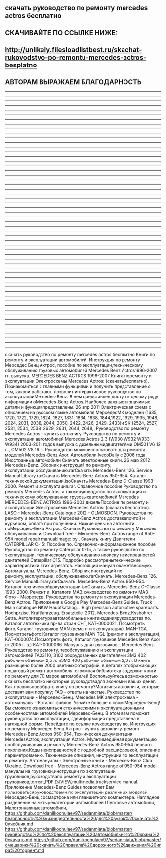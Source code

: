 скачать руководство по ремонту mercedes actros бесплатно
--------------------------------------------------
СКАЧИВАЙТЕ ПО ССЫЛКЕ НИЖЕ:
--------------------------------------------------
http://unlikely.filesloadlistbest.ru/skachat-rukovodstvo-po-remontu-mercedes-actros-besplatno
--------------------------------------------------
АВТОРАМ ВЫРАЖАЕМ БЛАГОДАРНОСТЬ
--------------------------------------------------
--------------------------------------------------
--------------------------------------------------
--------------------------------------------------
--------------------------------------------------
--------------------------------------------------
--------------------------------------------------
--------------------------------------------------
--------------------------------------------------
--------------------------------------------------
--------------------------------------------------
--------------------------------------------------
--------------------------------------------------
--------------------------------------------------
--------------------------------------------------
--------------------------------------------------
--------------------------------------------------
--------------------------------------------------
--------------------------------------------------
--------------------------------------------------
--------------------------------------------------
--------------------------------------------------
--------------------------------------------------
--------------------------------------------------
--------------------------------------------------
--------------------------------------------------
--------------------------------------------------
--------------------------------------------------
--------------------------------------------------
--------------------------------------------------
--------------------------------------------------
--------------------------------------------------
--------------------------------------------------
--------------------------------------------------
--------------------------------------------------
--------------------------------------------------
--------------------------------------------------
--------------------------------------------------
--------------------------------------------------
--------------------------------------------------
--------------------------------------------------
--------------------------------------------------
--------------------------------------------------
--------------------------------------------------
--------------------------------------------------
--------------------------------------------------
--------------------------------------------------
--------------------------------------------------
--------------------------------------------------
--------------------------------------------------
--------------------------------------------------
--------------------------------------------------
--------------------------------------------------
--------------------------------------------------
--------------------------------------------------
--------------------------------------------------
--------------------------------------------------
скачать руководство по ремонту mercedes actros бесплатно Книги по ремонту и эксплуатации автомобилей. Инструкция по ремонту Мерседес Бенц Актрос, пособие по эксплуатации,техническому обслуживанию грузовых автомобилей Mercedes Benz Actros1996-2007 гг. выпуска.  MERCEDES BENZ ACTROS 1996-2007 Книга поремонту и эксплуатации  Электросхемы Mercedes Actros: (скачатьбесплатно). Познакомиться с главными функциями и получить представление о том, какони работают, позволит интерактивное руководство по эксплуатацииMercedes-Benz. В нем представлен доступ к целому ряду информации оMercedes-Benz Actros. Наиболее важные и значимые детали и функциипредставлены. 26 апр 2011  Электрическая схема с описанием на русском языке автомобиля МерседесМК моделей (1635, 1720, 1722, 1729, 1824, 1827, 1831, 1834, 1838, 1844,1922, 1929, 1935, 1948, 2024, 2031, 2038, 2044, 2050, 2422, 2426, 2429, 2433)и SK (2524, 2527, 2531, 2534, 2538, 2629, 2631, 2644, 2648,. Руководство по ремонту Mercedes Actros - купить автокнигу. Руководство по ремонту и эксплуатации автомобилей Mercedes Actros 2  3 (W930  W932  W933  W934) 2003-2011 годов выпуска с дизельнымидвигателями ОМ501 V6 12 л., ОМ502 V8 16 л. Руководство можноиспользовать для ремонта моделей Mercedes-Benz Axor. Автомобили IvecoDaily с 2006 года. Иностранные автомобили  Скачать электронные книги. 26 мар 2012  Mercedes-Benz. Сборник инструкций по ремонту, эксплуатации,обслуживанию.rarСкачать Mercedes-Benz 126. Service Manual Library.rarСкачать Mercedes-Benz Actros 950-954. Каталог технической документации.isoСкачать Mercedes-Benz C-Classe 1993-2000. Ремонт и эксплуатация.rar. Справочное пособие Руководство по ремонту Mercedes Actros, а такжеруководство по эксплуатации и техническому обслуживанию грузовыхавтомобилей Mercedes  MERCEDES-BENZ ACTROS 1996-2003 дизельПособие по ремонту и эксплуатации  Электросхемы Mercedes Actros: (скачать бесплатно). LASO - Mercedes-Benz Catalogue 2012 - OLMOSDON. Руководства по ремонту и эксплуатации Mercedes-Benz Actros доставкапочтой и курьером, оплата при получении. Низкие цены на автокниги поМерседес-Бенц Актрос.
Скачать Руководства по ремонту Mercedes обслуживанию и. Download free - Mercedes-Benz Actros range of 950-954 model repair manual:Image: by . Скачать книгу Двигатели CATERPILLAR C-15: Пособие по. Справочно-информационное пособие Руководство по ремонту Caterpillar C-15, а также руководство по эксплуатации, техническому обслуживанию ипоиску неисправностей двигателей Caterpillar C15. Подробно рассмотренытехнические характеристики этих агрегатов. Настоящий мануал окажетвесомую. Автомануалы. Mercedes-Benz. Сборник инструкций по ремонту,эксплуатации, обслуживанию.rarСкачать. Mercedes-Benz 126. Service ManualLibrary.rarСкачать. Mercedes-Benz Actros 950-954. Каталог техническойдокументации.isoСкачать. Mercedes-Benz C-Classe 1993-2000. Ремонт и. Каталоги МАЗ, руководство по ремонту МАЗ - Фото - Мазрезерв. Руководства по ремонту и эксплуатации Mercedes-Benz Actros. Приложения в Google Play  Mercedes-Benz Guides. Truck  Main catalogue NKW  Hauptkatalog. . High precision automotive spareparts. Hochprzise. Kraftfahrzeug. Ersatzteile. 2012. Mercedes-Benz.Kssbohrer  Setra. Автолитератураавтомобильные книгиизданияруководства по. Каталог автотехники пр-ва стран СНГ, КАТ-0000021. Посмотреть фото,Каталог грузовиков MAN (ремонт и эксплуатация), MAN-TGA. Посмотретьфото  Каталог грузовиков MAN TGL (ремонт и эксплуатация), КАТ-0000074.Посмотреть фото, Каталог грузовиков Mercedes Benz Axor (с 2005 г. в.) КАТ-0000066.
Мануалы для грузовиков - Mercedes Benz. Руководство по ремонту, техобслуживанию и эксплуатации автомобилей ГАЗ3110, 3102 оборудованных двигателями ЗМЗ 402 рабочим объемом 2,5 л. иЗМЗ 406 рабочим объемом 2,3 л. В книге размещено более 2000 цветныхфотографий, в деталях отображающих пошаговый ремонт автомобиля. огромная библиотека содержит книги по ремонту для 70 марок автомобилей.Воспользуйтесь возможностью скачать бесплатно некоторые руководствадля экономии ваших денег. Как правильновыбрать книгу по ремонту?Магазины автокниги, которые доставят вам покупку; FAQ - ответы на частые. Руководство по эксплуатации - Мерседес-Бенц. Mercedes MK электросхема - автомануалы - Каталог файлов. Узнайте больше о свом Мерседес-Бенц! Вы сможете ознакомиться стехническими и эксплуатационными особенностями автомобилей Мерседес-Бенц. В этом вам поможет руководство по эксплуатации, гдеинформация представлена в наглядной форме. Перейдите по ссылке круководству по. Инструкция по ремонту Мерседес Бенц Актрос - купить автокнигу. ремонт Mercedes-Benz Actros 950-954, Техническая документация MercedesActros, эксплуатация Actros. Мультимедийная документацию пообслуживанию и ремонту Mercedes-Benz Actros 950-954 первого поколения.Коды неисправностей с подробной расшифровкой, описание параметровменю. Технические описания, инструкции по эксплуатации и ремонту. Автомануалы - Электронные книги - Mercedes-Benz Club Ukraine. Download free - Mercedes-Benz Actros range of 950-954 model
мануалы на грузовики,инструкции по эксплуатации грузовиков,руководствапо ремонту и эксплуатации грузовиков,torrent,PDF,DJVIEW,multimedia,truckservice manual. Приложение Mercedes-Benz Guides позволяет Вам пользоватьсяруководствами по эксплуатации различных моделей Мерседес-Бенц сосмартфона или планшетного компьютера. Наглядное разделение на четырекатегории автомобилей (Легковые автомобили, Малотоннажныеавтомобили,
https://github.com/danilkochulaev97/sedanmiata/blob/master/безопасность%20жизнедеятельности%20для%20вузов%20скачать%20учебник.md
https://github.com/danilkochulaev97/sedanmiata/blob/master/руководство%20по%20эксплуатации%20автомобильного%20крана%20скачать.md
https://github.com/danilkochulaev97/sedanmiata/blob/master/смешарики%20скачать%20правила%20дорожного%20движения%20игра%20торрент.md